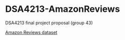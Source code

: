 # DSA4213-AmazonReviews
DSA4213 final project proposal (group 43)

[Amazon Reviews dataset](https://www.kaggle.com/datasets/bittlingmayer/amazonreviews)
